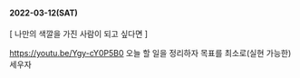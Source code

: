 #### 2022-03-12(SAT)
[ 나만의 색깔을 가진 사람이 되고 싶다면 ]

https://youtu.be/Ygy-cY0P5B0
오늘 할 일을 정리하자
목표를 최소로(실현 가능한) 세우자
